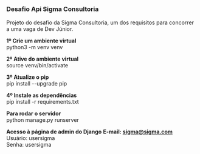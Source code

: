 # <h3>Desafio Api Sigma Consultoria</h3>
Projeto do desafio da Sigma Consultoria, um dos requisitos para concorrer a uma vaga de Dev Júnior.

<p>
<b>1º Crie um ambiente virtual</b>
<br>python3 -m venv venv

<b>2º Ative do ambiente virtual</b>
<br>source venv/bin/activate

<b>3º Atualize o pip</b>
<br>pip install --upgrade pip

<b>4º Instale as dependências</b>
<br>pip install -r requirements.txt

<b>Para rodar o servidor</b>
<br>python manage.py runserver

<b>Acesso à página de admin do Django</b>
<b>E-mail: sigma@sigma.com</b>
<br>Usuário: usersigma
<br>Senha: usersigma
</p>